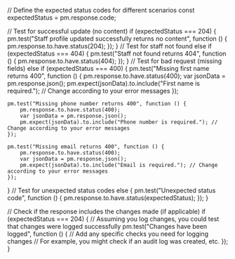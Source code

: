 // Define the expected status codes for different scenarios
const expectedStatus = pm.response.code;

// Test for successful update (no content)
if (expectedStatus === 204) {
    pm.test("Staff profile updated successfully returns no content", function () {
        pm.response.to.have.status(204);
    });
} 
// Test for staff not found
else if (expectedStatus === 404) {
    pm.test("Staff not found returns 404", function () {
        pm.response.to.have.status(404);
    });
} 
// Test for bad request (missing fields)
else if (expectedStatus === 400) {
    pm.test("Missing first name returns 400", function () {
        pm.response.to.have.status(400);
        var jsonData = pm.response.json();
        pm.expect(jsonData).to.include("First name is required."); // Change according to your error messages
    });

    pm.test("Missing phone number returns 400", function () {
        pm.response.to.have.status(400);
        var jsonData = pm.response.json();
        pm.expect(jsonData).to.include("Phone number is required."); // Change according to your error messages
    });

    pm.test("Missing email returns 400", function () {
        pm.response.to.have.status(400);
        var jsonData = pm.response.json();
        pm.expect(jsonData).to.include("Email is required."); // Change according to your error messages
    });
}
// Test for unexpected status codes
else {
    pm.test("Unexpected status code", function () {
        pm.response.to.have.status(expectedStatus);
    });
}

// Check if the response includes the changes made (if applicable)
if (expectedStatus === 204) {
    // Assuming you log changes, you could test that changes were logged successfully
    pm.test("Changes have been logged", function () {
        // Add any specific checks you need for logging changes
        // For example, you might check if an audit log was created, etc.
    });
}
